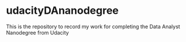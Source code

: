 # udacityDAnanodegree
This is the repository to record my work for completing the Data Analyst Nanodegree from Udacity
